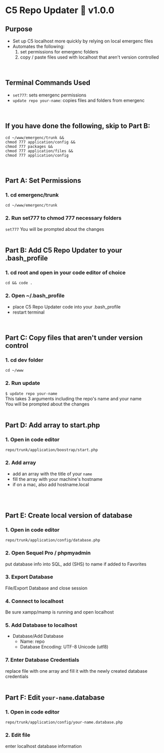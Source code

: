 # C5 Repo Updater 🚀 v1.0.0


## Purpose
+ Set up C5 localhost more quickly by relying on local emergenc files
+ Automates the following:
    1. set permissions for emergenc folders
    2. copy / paste files used with localhost that aren't version controlled
<br >

## Terminal Commands Used
+ `set777`: sets emergenc permissions
+ `update repo your-name`: copies files and folders from emergenc
<br >

## If you have done the following, skip to Part B:
```
cd ~/www/emergenc/trunk &&
chmod 777 application/config &&
chmod 777 packages &&
chmod 777 application/files &&
chmod 777 application/config
```
<br >


## Part A: Set Permissions

### 1. cd emergenc/trunk
`cd ~/www/emergenc/trunk`

### 2. Run set777 to chmod 777 necessary folders
`set777`
You will be prompted about the changes
<br >
<br >


## Part B: Add C5 Repo Updater to your .bash_profile

### 1. cd root and open in your code editor of choice
`cd && code .`

### 2. Open ~/.bash_profile
+ place C5 Repo Updater code into your .bash_profile
+ restart terminal
<br >


## Part C: Copy files that aren't under version control

### 1. cd dev folder
`cd ~/www`

### 2. Run update
`$ update repo your-name` <br >
This takes 3 arguments including the repo's name and your name <br >
You will be prompted about the changes
<br >
<br >

## Part D: Add array to start.php

### 1. Open in code editor
`repo/trunk/application/boostrap/start.php`

### 2. Add array
+ add an array with the title of your `name`
+ fill the array with your machine's hostname
+ if on a mac, also add hostname.local
<br >
<br >


## Part E: Create local version of database

### 1. Open in code editor
`repo/trunk/application/config/database.php`

### 2. Open Sequel Pro / phpmyadmin
put database info into SQL, add (SHS) to name if added to Favorites

### 3. Export Database
File/Export Database and close session

### 4. Connect to localhost
Be sure xampp/mamp is running and open localhost

### 5. Add Database to localhost
+ Database/Add Database
    - Name: repo
    - Database Encoding: UTF-8 Unicode (utf8)

### 7. Enter Database Credentials
replace file with one array and fill it with the newly created database credentials
<br >
<br >


## Part F: Edit `your-name`.database

### 1. Open in code editor
`repo/trunk/application/config/your-name.database.php`

### 2. Edit file
enter localhost database information